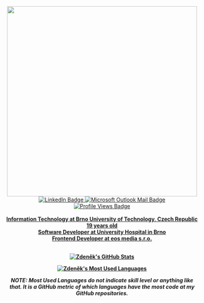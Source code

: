 <div id="header" align="center">
  <img src="https://media.giphy.com/media/13HgwGsXF0aiGY/giphy.gif" width="500"/>
</div>

<div id="badges" align="center">
  <a href="(https://www.linkedin.com/in/zdenek-nemec/)">
    <img src="https://img.shields.io/badge/LinkedIn-blue?style=for-the-badge&logo=linkedin&logoColor=white" alt="LinkedIn Badge"/>
  <a href="mailto:xzdeneknemec@outlook.cz">
    <img src="https://img.shields.io/badge/mail-white?logo=microsoftoutlook&logoColor=blue&style=for-the-badge" alt="Microsoft Outlook Mail Badge"/>
</div>
    
<div align="center">
  <img src="https://komarev.com/ghpvc/?username=xzd3n3k&style=flat-square&color=blue" alt="Profile Views Badge"/>
</div>

<br>
    
<div align="center">
  <b>
  Information Technology at Brno University of Technology, Czech Republic
  <br>
  19 years old
  <br>
  Software Developer at University Hospital in Brno
  <br>
  Frontend Developer at eos media s.r.o.
  <br>
  <br>
  <b>
</div>
 
<div align="center">
 
  [![Zdeněk's GitHub Stats](https://github-readme-stats.vercel.app/api?username=xzd3n3k&count_private=true&hide=none&show_icons=true&theme=radical&include_all_commits=true&disable_animations=true)](https://github.com/xzd3n3k)

  [![Zdeněk's Most Used Languages](https://github-readme-stats.vercel.app/api/top-langs/?username=xzd3n3k&langs_count=10&layout=compact&theme=radical)](https://github.com/xzd3n3k)

  *NOTE: **Most Used Languages** do not indicate skill level or anything like that. It is a GitHub metric of which languages have the most code at my GitHub repositories.*
</div>
